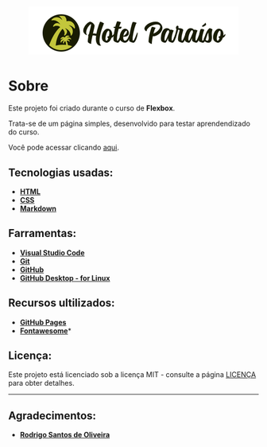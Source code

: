 <h1 align="center">
    <img src="img/logo.png" alt="Hotel Paraíso">
</h>

# Sobre

 Este projeto foi criado durante o curso de **Flexbox**. 
 
 Trata-se de um página simples, desenvolvido para testar aprendendizado do curso.

 Você pode acessar clicando [aqui](https://thejoaobatista.github.io/projeto-hotel/).

## Tecnologias usadas:
 * **[HTML](https://developer.mozilla.org/pt-BR/docs/Web/HTML)**
 * **[CSS](https://developer.mozilla.org/pt-BR/docs/Learn/CSS/First_steps/O_que_e_CSS)**
 * **[Markdown](https://daringfireball.net/projects/)**

## Farramentas:
 * **[Visual Studio Code](https://code.visualstudio.com/)**
 * **[Git](https://git-scm.com/)**
 * **[GitHub](https://github.com/)**
 * **[GitHub Desktop - for Linux](https://desktop.github.com/)**

## Recursos ultilizados:
 * **[GitHub Pages](https://pages.github.com/)**
 * **[Fontawesome](https://fontawesome.com/)***
 
## Licença:
Este projeto está licenciado sob a licença MIT - consulte a página [LICENÇA](https://opensource.org/licenses/MIT) para obter detalhes.
***
## Agradecimentos:
* **[Rodrigo Santos de Oliveira](https://www.nodestudio.com.br/)**